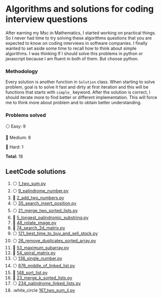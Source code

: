 # Algorithms and solutions for coding interview questions

After earning my Msc in Mathematics, I started working on practical things. 
So I never had time to try solving these algorithms questions that you are expected to know on 
coding interviews in software companies.
I finally wanted to set aside some time to recall how to think about simple algorithms.
I was thinking If I should solve this problems in python or javascript because I am fluent in both of them.
But choose python.


### Methodology
Every solution is another function in `Solution` class.
When starting to solve problem, goal is to solve it fast and dirty at first iteration and this will
be functions that starts with `simple_` keyword.
After the solution is correct, I should iterate more to find better or different implementation. This will force me 
to think more about problem and to obtain better understanding.



### Problems solved

:white_circle: Easy: 9

:large_blue_circle: Medium: 8

:red_circle: Hard: 1

__Total:__ 18

## LeetCode solutions

1. :white_circle: [1_two_sum.py](leetCode/1_two_sum.py)
2. :white_circle: [9_palindrome_number.py](leetCode/9_palindrome_number.py)
3. :large_blue_circle: [2_add_two_numbers.py](leetCode/2_add_two_numbers.py)
4. :white_circle: [35_search_insert_position.py](leetCode/35_search_insert_position.py)
5. :white_circle: [21_merge_two_sorted_lists.py](leetCode/21_merge_two_sorted_lists.py)
6. :large_blue_circle: [5_longest_palindromic_substring.py](leetCode/5_longest_palindromic_substring.py)
7. :large_blue_circle: [48_rotate_image.py](leetCode/48_rotate_image.py)
8. :large_blue_circle: [74_search_2d_matrix.py](leetCode/74_search_2d_matrix.py)
9. :white_circle: [121_best_time_to_buy_and_sell_stock.py](leetCode/121_best_time_to_buy_and_sell_stock.py)
10. :white_circle: [26_remove_duplicates_sorted_array.py](leetCode/26_remove_duplicates_sorted_array.py)
11. :large_blue_circle: [53_maximum_subarray.py](leetCode/53_maximum_subarray.py)
12. :large_blue_circle: [54_spiral_matrix.py](leetCode/54_spiral_matrix.py)
13. :white_circle: [136_single_number.py](leetCode/136_single_number.py)
14. :white_circle: [876_middle_of_linked_list.py](leetCode/linked-list/876_middle_of_the_linked_list.py)
15. :large_blue_circle: [148_sort_list.py](leetCode/linked-list/148_sort_list.py)
16. :red_circle: [23_merge_k_sorted_lists.py](leetCode/linked-list/23_merge_k_sorted_lists.py)
17. :white_circle: [234_palindrome_linked_lists.py](leetCode/linked-list/234_palindrome_linked_list.py)
18. :white_circle [167_two_sum_ii.py](leetCode/167_two_sum_ii.py)
